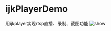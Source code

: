# ijkPlayerDemo
用ijkplayer实现rtsp直播、录制、截图功能
<img src="https://github.com/fangxiaole/ijkPlayerDemo/tree/master/images/demo.gif" alt="show" />
